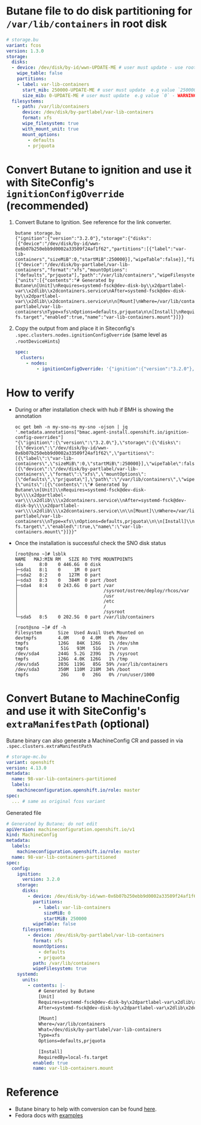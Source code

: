 # Butane file to do disk partitioning for `/var/lib/containers` in root disk

```yaml
# storage.bu
variant: fcos
version: 1.3.0
storage:
  disks:
  - device: /dev/disk/by-id/wwn-UPDATE-ME # user must update - use root disk, i.e the same value as .spec.clusters.nodes.rootDeviceHints
    wipe_table: false
    partitions:
    - label: var-lib-containers
      start_mib: 250000-UPDATE-ME # user must update  e.g value `250000` - WARNING: if the value too small, installation may fail to start.
      size_mib: 0-UPDATE-ME # user must update  e.g value `0` - WARNING: if the value too small, deployments may fail post-installation.
  filesystems:
    - path: /var/lib/containers
      device: /dev/disk/by-partlabel/var-lib-containers
      format: xfs
      wipe_filesystem: true
      with_mount_unit: true
      mount_options:
        - defaults
        - prjquota
```

# Convert Butane to ignition and use it with SiteConfig's `ignitionConfigOverride` (recommended)

1. Convert Butane to Ignition. See reference for the link converter.

    ```shell
    butane storage.bu
    {"ignition":{"version":"3.2.0"},"storage":{"disks":[{"device":"/dev/disk/by-id/wwn-0x6b07b250ebb9d0002a33509f24af1f62","partitions":[{"label":"var-lib-containers","sizeMiB":0,"startMiB":250000}],"wipeTable":false}],"filesystems":[{"device":"/dev/disk/by-partlabel/var-lib-containers","format":"xfs","mountOptions":["defaults","prjquota"],"path":"/var/lib/containers","wipeFilesystem":true}]},"systemd":{"units":[{"contents":"# Generated by Butane\n[Unit]\nRequires=systemd-fsck@dev-disk-by\\x2dpartlabel-var\\x2dlib\\x2dcontainers.service\nAfter=systemd-fsck@dev-disk-by\\x2dpartlabel-var\\x2dlib\\x2dcontainers.service\n\n[Mount]\nWhere=/var/lib/containers\nWhat=/dev/disk/by-partlabel/var-lib-containers\nType=xfs\nOptions=defaults,prjquota\n\n[Install]\nRequiredBy=local-fs.target","enabled":true,"name":"var-lib-containers.mount"}]}}
    ```

2. Copy the output from and place it in Siteconfig's `.spec.clusters.nodes.ignitionConfigOverride` (same level as `.rootDeviceHints`)

    ```yaml
    spec:
      clusters:
        - nodes:
            - ignitionConfigOverride: '{"ignition":{"version":"3.2.0"},"storage":{"disks":[{"device":"/dev/disk/by-id/wwn-0x6b07b250ebb9d0002a33509f24af1f62","partitions":[{"label":"var-lib-containers","sizeMiB":0,"startMiB":250000}],"wipeTable":false}],"filesystems":[{"device":"/dev/disk/by-partlabel/var-lib-containers","format":"xfs","mountOptions":["defaults","prjquota"],"path":"/var/lib/containers","wipeFilesystem":true}]},"systemd":{"units":[{"contents":"# Generated by Butane\n[Unit]\nRequires=systemd-fsck@dev-disk-by\\x2dpartlabel-var\\x2dlib\\x2dcontainers.service\nAfter=systemd-fsck@dev-disk-by\\x2dpartlabel-var\\x2dlib\\x2dcontainers.service\n\n[Mount]\nWhere=/var/lib/containers\nWhat=/dev/disk/by-partlabel/var-lib-containers\nType=xfs\nOptions=defaults,prjquota\n\n[Install]\nRequiredBy=local-fs.target","enabled":true,"name":"var-lib-containers.mount"}]}}'
   ```

# How to verify

- During or after installation check with hub if BMH is showing the annotation

   ```shell
   oc get bmh -n my-sno-ns my-sno -ojson | jq '.metadata.annotations["bmac.agent-install.openshift.io/ignition-config-overrides"]
   "{\"ignition\":{\"version\":\"3.2.0\"},\"storage\":{\"disks\":[{\"device\":\"/dev/disk/by-id/wwn-0x6b07b250ebb9d0002a33509f24af1f62\",\"partitions\":[{\"label\":\"var-lib-containers\",\"sizeMiB\":0,\"startMiB\":250000}],\"wipeTable\":false}],\"filesystems\":[{\"device\":\"/dev/disk/by-partlabel/var-lib-containers\",\"format\":\"xfs\",\"mountOptions\":[\"defaults\",\"prjquota\"],\"path\":\"/var/lib/containers\",\"wipeFilesystem\":true}]},\"systemd\":{\"units\":[{\"contents\":\"# Generated by Butane\\n[Unit]\\nRequires=systemd-fsck@dev-disk-by\\\\x2dpartlabel-var\\\\x2dlib\\\\x2dcontainers.service\\nAfter=systemd-fsck@dev-disk-by\\\\x2dpartlabel-var\\\\x2dlib\\\\x2dcontainers.service\\n\\n[Mount]\\nWhere=/var/lib/containers\\nWhat=/dev/disk/by-partlabel/var-lib-containers\\nType=xfs\\nOptions=defaults,prjquota\\n\\n[Install]\\nRequiredBy=local-fs.target\",\"enabled\":true,\"name\":\"var-lib-containers.mount\"}]}}"
   ```

- Once the installation is successful check the SNO disk status

   ```shell
   [root@sno ~]# lsblk 
   NAME   MAJ:MIN RM   SIZE RO TYPE MOUNTPOINTS
   sda      8:0    0 446.6G  0 disk 
   ├─sda1   8:1    0     1M  0 part 
   ├─sda2   8:2    0   127M  0 part 
   ├─sda3   8:3    0   384M  0 part /boot
   ├─sda4   8:4    0 243.6G  0 part /var
   │                                /sysroot/ostree/deploy/rhcos/var
   │                                /usr
   │                                /etc
   │                                /
   │                                /sysroot
   └─sda5   8:5    0 202.5G  0 part /var/lib/containers
   
   [root@sno ~]# df -h
   Filesystem      Size  Used Avail Use% Mounted on
   devtmpfs        4.0M     0  4.0M   0% /dev
   tmpfs           126G   84K  126G   1% /dev/shm
   tmpfs            51G   93M   51G   1% /run
   /dev/sda4       244G  5.2G  239G   3% /sysroot
   tmpfs           126G  4.0K  126G   1% /tmp
   /dev/sda5       203G  119G   85G  59% /var/lib/containers
   /dev/sda3       350M  110M  218M  34% /boot
   tmpfs            26G     0   26G   0% /run/user/1000
   ```

# Convert Butane to MachineConfig and use it with SiteConfig's `extraManifestPath` (optional)

Butane binary can also generate a MachineConfig CR and passed in via `.spec.clusters.extraManifestPath`

```yaml
# storage-mc.bu
variant: openshift
version: 4.13.0
metadata:
  name: 98-var-lib-containers-partitioned
  labels:
    machineconfiguration.openshift.io/role: master
spec: 
  ... # same as original fcos variant
```

Generated file

```yaml
# Generated by Butane; do not edit
apiVersion: machineconfiguration.openshift.io/v1
kind: MachineConfig
metadata:
  labels:
    machineconfiguration.openshift.io/role: master
  name: 98-var-lib-containers-partitioned
spec:
  config:
    ignition:
      version: 3.2.0
    storage:
      disks:
        - device: /dev/disk/by-id/wwn-0x6b07b250ebb9d0002a33509f24af1f62
          partitions:
            - label: var-lib-containers
              sizeMiB: 0
              startMiB: 250000
          wipeTable: false
      filesystems:
        - device: /dev/disk/by-partlabel/var-lib-containers
          format: xfs
          mountOptions:
            - defaults
            - prjquota
          path: /var/lib/containers
          wipeFilesystem: true
    systemd:
      units:
        - contents: |-
            # Generated by Butane
            [Unit]
            Requires=systemd-fsck@dev-disk-by\x2dpartlabel-var\x2dlib\x2dcontainers.service
            After=systemd-fsck@dev-disk-by\x2dpartlabel-var\x2dlib\x2dcontainers.service

            [Mount]
            Where=/var/lib/containers
            What=/dev/disk/by-partlabel/var-lib-containers
            Type=xfs
            Options=defaults,prjquota

            [Install]
            RequiredBy=local-fs.target
          enabled: true
          name: var-lib-containers.mount
```

# Reference

- Butane binary to help with conversion can be found [here](https://coreos.github.io/butane/getting-started/#getting-started).
- Fedora docs with [examples](https://docs.fedoraproject.org/en-US/fedora-coreos/storage/#_setting_up_separate_var_mounts)
